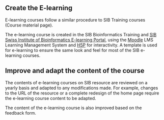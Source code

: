 

## Create the E-learning


E-learning courses follow a similar procedure to SIB Training courses (Course material page). 

The e-learning course is created in the SIB Bioinformatics Training and [SIB Swiss Institute of Bioinformatics E-learning Portal](https://edu.sib.swiss/), using the [Moodle](https://moodle.org/) LMS Learning Management System and [H5P](https://h5p.org/) for interactivity. A template is used for e-learning to ensure the same look and feel for most of the SIB e-learning courses. 

  

## Improve and adapt the content of the course 


The contents of e-learning courses on SIB resource are reviewed on a yearly basis and adapted to any modifications made. For example, changes to the URL of the resource or a complete redesign of the home page require the e-learning course content to be adapted. 

The content of the e-learning course is also improved based on the feedback form. 

